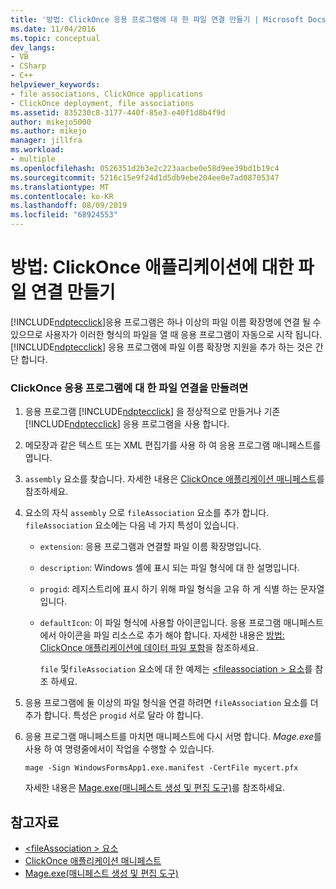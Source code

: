 ```yaml
---
title: '방법: ClickOnce 응용 프로그램에 대 한 파일 연결 만들기 | Microsoft Docs'
ms.date: 11/04/2016
ms.topic: conceptual
dev_langs:
- VB
- CSharp
- C++
helpviewer_keywords:
- file associations, ClickOnce applications
- ClickOnce deployment, file associations
ms.assetid: 835230c8-3177-440f-85e3-e40f1d8b4f9d
author: mikejo5000
ms.author: mikejo
manager: jillfra
ms.workload:
- multiple
ms.openlocfilehash: 0526351d2b3e2c223aacbe0e58d9ee39bd1b19c4
ms.sourcegitcommit: 5216c15e9f24d1d5db9ebe204ee0e7ad08705347
ms.translationtype: MT
ms.contentlocale: ko-KR
ms.lasthandoff: 08/09/2019
ms.locfileid: "68924553"
---
```

# <a name="how-to-create-file-associations-for-a-clickonce-application"></a>방법: ClickOnce 애플리케이션에 대한 파일 연결 만들기
[!INCLUDE[ndptecclick](../deployment/includes/ndptecclick_md.md)]응용 프로그램은 하나 이상의 파일 이름 확장명에 연결 될 수 있으므로 사용자가 이러한 형식의 파일을 열 때 응용 프로그램이 자동으로 시작 됩니다. [!INCLUDE[ndptecclick](../deployment/includes/ndptecclick_md.md)] 응용 프로그램에 파일 이름 확장명 지원을 추가 하는 것은 간단 합니다.

### <a name="to-create-file-associations-for-a-clickonce-application"></a>ClickOnce 응용 프로그램에 대 한 파일 연결을 만들려면

1. 응용 프로그램 [!INCLUDE[ndptecclick](../deployment/includes/ndptecclick_md.md)] 을 정상적으로 만들거나 기존 [!INCLUDE[ndptecclick](../deployment/includes/ndptecclick_md.md)] 응용 프로그램을 사용 합니다.

2. 메모장과 같은 텍스트 또는 XML 편집기를 사용 하 여 응용 프로그램 매니페스트를 엽니다.

3. `assembly` 요소를 찾습니다. 자세한 내용은 [ClickOnce 애플리케이션 매니페스트](../deployment/clickonce-application-manifest.md)를 참조하세요.

4. 요소의 자식 `assembly` 으로 `fileAssociation` 요소를 추가 합니다. `fileAssociation` 요소에는 다음 네 가지 특성이 있습니다.

   - `extension`: 응용 프로그램과 연결할 파일 이름 확장명입니다.

   - `description`: Windows 셸에 표시 되는 파일 형식에 대 한 설명입니다.

   - `progid`: 레지스트리에 표시 하기 위해 파일 형식을 고유 하 게 식별 하는 문자열입니다.

   - `defaultIcon`: 이 파일 형식에 사용할 아이콘입니다. 응용 프로그램 매니페스트에서 아이콘을 파일 리소스로 추가 해야 합니다. 자세한 내용은 [방법: ClickOnce 애플리케이션에 데이터 파일 포함](../deployment/how-to-include-a-data-file-in-a-clickonce-application.md)을 참조하세요.

     `file` 및`fileAssociation` 요소에 대 한 예제는 [ \<fileassociation > 요소](../deployment/fileassociation-element-clickonce-application.md)를 참조 하세요.

5. 응용 프로그램에 둘 이상의 파일 형식을 연결 하려면 `fileAssociation` 요소를 더 추가 합니다. 특성은 `progid` 서로 달라 야 합니다.

6. 응용 프로그램 매니페스트를 마치면 매니페스트에 다시 서명 합니다. *Mage.exe*를 사용 하 여 명령줄에서이 작업을 수행할 수 있습니다.

    `mage -Sign WindowsFormsApp1.exe.manifest -CertFile mycert.pfx`

    자세한 내용은 [Mage.exe(매니페스트 생성 및 편집 도구)](/dotnet/framework/tools/mage-exe-manifest-generation-and-editing-tool)를 참조하세요.

## <a name="see-also"></a>참고자료
- [\<fileAssociation > 요소](../deployment/fileassociation-element-clickonce-application.md)
- [ClickOnce 애플리케이션 매니페스트](../deployment/clickonce-application-manifest.md)
- [Mage.exe(매니페스트 생성 및 편집 도구)](/dotnet/framework/tools/mage-exe-manifest-generation-and-editing-tool)